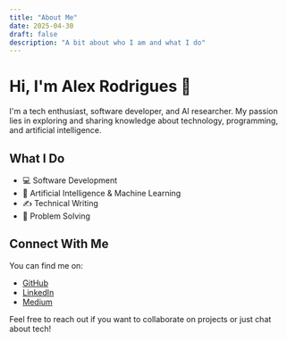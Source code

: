 ```yaml
---
title: "About Me"
date: 2025-04-30
draft: false
description: "A bit about who I am and what I do"
---
```


# Hi, I'm Alex Rodrigues 👋

I'm a tech enthusiast, software developer, and AI researcher. My passion lies in exploring and sharing knowledge about technology, programming, and artificial intelligence.

## What I Do

- 💻 Software Development
- 🤖 Artificial Intelligence & Machine Learning
- ✍️ Technical Writing
- 🎯 Problem Solving

## Connect With Me

You can find me on:
- [GitHub](https://github.com/alexrodriguesj)
- [LinkedIn](https://www.linkedin.com/in/alexcrj/)
- [Medium](https://medium.com/@alexrodriguesj)

Feel free to reach out if you want to collaborate on projects or just chat about tech!
